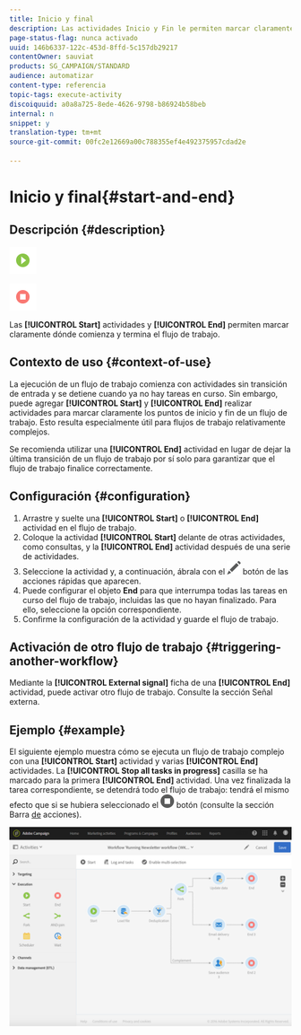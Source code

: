 ```yaml
---
title: Inicio y final
description: Las actividades Inicio y Fin le permiten marcar claramente dónde comienza y termina el flujo de trabajo.
page-status-flag: nunca activado
uuid: 146b6337-122c-453d-8ffd-5c157db29217
contentOwner: sauviat
products: SG_CAMPAIGN/STANDARD
audience: automatizar
content-type: referencia
topic-tags: execute-activity
discoiquuid: a0a8a725-8ede-4626-9798-b86924b58beb
internal: n
snippet: y
translation-type: tm+mt
source-git-commit: 00fc2e12669a00c788355ef4e492375957cdad2e

---
```



# Inicio y final{#start-and-end}

## Descripción {#description}

![](assets/start.png)

![](assets/end.png)

Las **[!UICONTROL Start]** actividades y **[!UICONTROL End]** permiten marcar claramente dónde comienza y termina el flujo de trabajo.

## Contexto de uso {#context-of-use}

La ejecución de un flujo de trabajo comienza con actividades sin transición de entrada y se detiene cuando ya no hay tareas en curso. Sin embargo, puede agregar **[!UICONTROL Start]** y **[!UICONTROL End]** realizar actividades para marcar claramente los puntos de inicio y fin de un flujo de trabajo. Esto resulta especialmente útil para flujos de trabajo relativamente complejos.

Se recomienda utilizar una **[!UICONTROL End]** actividad en lugar de dejar la última transición de un flujo de trabajo por sí solo para garantizar que el flujo de trabajo finalice correctamente.

## Configuración {#configuration}

1. Arrastre y suelte una **[!UICONTROL Start]** o **[!UICONTROL End]** actividad en el flujo de trabajo.
1. Coloque la actividad **[!UICONTROL Start]** delante de otras actividades, como consultas, y la **[!UICONTROL End]** actividad después de una serie de actividades.
1. Seleccione la actividad y, a continuación, ábrala con el ![](assets/edit_darkgrey-24px.png) botón de las acciones rápidas que aparecen.
1. Puede configurar el objeto **End** para que interrumpa todas las tareas en curso del flujo de trabajo, incluidas las que no hayan finalizado. Para ello, seleccione la opción correspondiente.
1. Confirme la configuración de la actividad y guarde el flujo de trabajo.

## Activación de otro flujo de trabajo {#triggering-another-workflow}

Mediante la **[!UICONTROL External signal]** ficha de una **[!UICONTROL End]** actividad, puede activar otro flujo de trabajo. Consulte la sección Señal [](../../automating/using/external-signal.md) externa.

## Ejemplo {#example}

El siguiente ejemplo muestra cómo se ejecuta un flujo de trabajo complejo con una **[!UICONTROL Start]** actividad y varias **[!UICONTROL End]** actividades. La **[!UICONTROL Stop all tasks in progress]** casilla se ha marcado para la primera **[!UICONTROL End]** actividad. Una vez finalizada la tarea correspondiente, se detendrá todo el flujo de trabajo: tendrá el mismo efecto que si se hubiera seleccionado el ![](assets/stop_darkgrey-24px.png) botón (consulte la sección Barra [de](../../automating/using/workflow-interface.md#action-bar) acciones).

![](assets/wkf_start_end_example.png)

